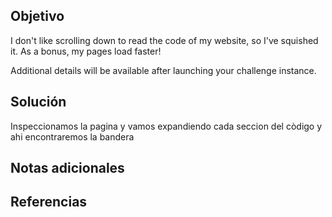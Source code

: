 ## Objetivo
I don't like scrolling down to read the code of my website, so I've squished it. As a bonus, my pages load faster!

Additional details will be available after launching your challenge instance.
## Solución
Inspeccionamos la pagina y vamos expandiendo cada seccion del còdigo y ahi encontraremos la bandera
## Notas adicionales

## Referencias